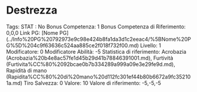 # Destrezza

Tags: STAT
: No
Bonus Competenza: 1
Bonus Competenza di Riferimento: 0,0,0
Link PG: [Nome PG] (../Info%20PG%20792973e9c98e424b8fa1da3d1c2eeac4/%5BNome%20PG%5D%204c9f63636c524aa885ce2f018f732f00.md)
Livello: 1
Modificatore: 0
Modificatore  Abilità: -5
Statistica di riferimento: Acrobazia (Acrobazia%20b4e8ac57fe1d45b29d41b78846391001.md), Furtività (Furtivita%CC%80%2092bcae0b7b334289a999a09e3e29fe9d.md), Rapidità di mano (Rapidita%CC%80%20di%20mano%20d112fc301ef44b80b6672a9fc352101a.md)
Tiro Salvezza: 0
Valore: 10
Valore di riferimento: -5,-5,-5